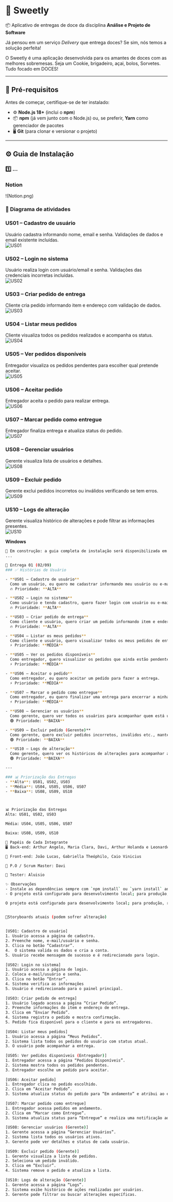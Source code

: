 # 🚀 Sweetly 
📦 Aplicativo de entregas de doce da disciplina **Análise e Projeto de Software** 

Já pensou em um serviço _Delivery_ que entrega doces? Se sim, nós temos a solução perfeita!

O Sweetly é uma aplicação desenvolvida para os amantes de doces com as melhores sobremesas. Seja um Cookie, brigadeiro, açai, bolos, Sorvetes. Tudo focado em DOCES!

---

## 🔧 Pré-requisitos  
Antes de começar, certifique-se de ter instalado:  
- ⚙️ **Node.js 18+** (inclui o **npm**)  
- 📦 **npm** (já vem junto com o Node.js) ou, se preferir, **Yarn** como gerenciador de pacotes  
- 🖥️ **Git** (para clonar e versionar o projeto)  

---

## ⚙️ Guia de Instalação  

### 1️⃣ ...

### Notion 

!(Notion.png)

### 🔁 Diagrama de atividades

### US01 – Cadastro de usuário
Usuário cadastra informando nome, email e senha. Validações de dados e email existente incluídas.  
![US01](US01(CADASTRO).png)

### US02 – Login no sistema
Usuário realiza login com usuário/email e senha. Validações das credenciais incorretas incluídas.  
![US02](US02(LOGIN).png)

### US03 – Criar pedido de entrega
Cliente cria pedido informando item e endereço com validação de dados.  
![US03](US03(CRIARPEDIDO).png)

### US04 – Listar meus pedidos
Cliente visualiza todos os pedidos realizados e acompanha os status.  
![US04](US04(LISTARPEDIDOS).png)

### US05 – Ver pedidos disponíveis
Entregador visualiza os pedidos pendentes para escolher qual pretende aceitar.  
![US05](US05(VERPEDIDOS).png)

### US06 – Aceitar pedido
Entregador aceita o pedido para realizar entrega.  
![US06](US06(ACEITARPEDIDO).png)

### US07 – Marcar pedido como entregue
Entregador finaliza entrega e atualiza status do pedido.  
![US07](US07(ENTREGUE).png)

### US08 – Gerenciar usuários
Gerente visualiza lista de usuários e detalhes.  
![US08](US08(GERENCIARUSUARIOS).png)

### US09 – Excluir pedido
Gerente exclui pedidos incorretos ou inválidos verificando se tem erros.  
![US09](US09(EXCLUIRPEDIDO).png)

### US10 – Logs de alteração
Gerente visualiza histórico de alterações e pode filtrar as informações presentes.  
![US10](US10(LOGS).png)


**Windows**  
```bash
🚧 Em construção: a guia completa de instalação será disponibilizada em breve.  
...

📌 Entrega 01 (02/09)
### ✅ Histórias de Usuário  

- **US01 – Cadastro de usuário**  
  Como um usuário, eu quero me cadastrar informando meu usuário ou e-mail e a senha para ter acesso ao sistema e usar os recursos.  
  🔥 Prioridade: **ALTA**

- **US02 – Login no sistema**  
  Como usuário e tendo cadastro, quero fazer login com usuário ou e-mail e senha para acessar as funcionalidades.  
  🔥 Prioridade: **ALTA**  

- **US03 – Criar pedido de entrega**  
  Como cliente e usuário, quero criar um pedido informando item e endereço para ter uma entrega rápida.  
  🔥 Prioridade: **ALTA**  

- **US04 – Listar os meus pedidos**  
  Como cliente e usuário, quero visualizar todos os meus pedidos de entrega e acompanhar eles.  
  ⚡ Prioridade: **MÉDIA**  

- **US05 – Ver os pedidos disponíveis**  
  Como entregador, quero visualizar os pedidos que ainda estão pendentes para escolher qual eu quero entregar.  
  ⚡ Prioridade: **MÉDIA**  

- **US06 – Aceitar o pedido**  
  Como entregador, eu quero aceitar um pedido para fazer a entrega.  
  ⚡ Prioridade: **MÉDIA**  

- **US07 – Marcar o pedido como entregue**  
  Como entregador, eu quero finalizar uma entrega para encerrar a minha tarefa.  
  ⚡ Prioridade: **MÉDIA**  

- **US08 – Gerenciar os usuários**  
  Como gerente, quero ver todos os usuários para acompanhar quem está usando o sistema no momento.  
  🟢 Prioridade: **BAIXA**  

- **US09 – Excluir pedido (Gerente)**  
  Como gerente, quero excluir pedidos incorretos, inválidos etc., mantendo o sistema em ordem.  
  🟢 Prioridade: **BAIXA**  

- **US10 – Logs de alteração**  
  Como gerente, quero ver os históricos de alterações para acompanhar as ações realizadas.  
  🟢 Prioridade: **BAIXA**  

---

### 📊 Priorização das Entregas  
- **Alta**: US01, US02, US03  
- **Média**: US04, US05, US06, US07  
- **Baixa**: US08, US09, US10  



📊 Priorização das Entregas
Alta: US01, US02, US03

Média: US04, US05, US06, US07

Baixa: US08, US09, US10

👥 Papéis de Cada Integrante
🖥️ Back-end: Arthur Angelo, Maria Clara, Davi, Arthur Holanda e Leonardo Harlam

🎨 Front-end: João Lucas, Gabriella Theóphilo, Caio Vinicius

📌 P.O / Scrum Master: Davi

🧪 Tester: Aluisio

✨ Observações
- Instale as dependências sempre com `npm install` ou `yarn install` antes de rodar o projeto.  
- O projeto está configurado para desenvolvimento local; para produção, recomenda-se configurar variáveis de ambiente, banco de dados e servidor adequados.  

O projeto está configurado para desenvolvimento local; para produção, recomenda-se banco e servidor adequados.


👤Storyboards atuais (podem sofrer alteração)
 
 
[US01: Cadastro de usuário]
1. Usuário acessa a página de cadastro.
2. Preenche nome, e-mail/usuário e senha.
3. Clica no botão “Cadastrar”.
4.  O sistema valida os dados e cria a conta.
5. Usuário recebe mensagem de sucesso e é redirecionado para login.
 
[US02: Login no sistema]
1. Usuário acessa a página de login.
2. Coloca e-mail/usuário e senha.
3. Clica no botão “Entrar”.
4. Sistema verifica as informações
5. Usuário é redirecionado para o painel principal.
 
[US03: Criar pedido de entrega]
1. Usuário logado acessa a página “Criar Pedido”.
2. Preenche informações do item e endereço de entrega.
3. Clica em “Enviar Pedido”.
4. Sistema registra o pedido e mostra confirmação.
5. Pedido fica disponível para o cliente e para os entregadores.
 
[US04: Listar meus pedidos]
1. Usuário acessa a página “Meus Pedidos”.
2. Sistema lista todos os pedidos do usuário com status atual.
3. O usuário pode acompanhar a entrega.
 
[US05: Ver pedidos disponíveis (Entregador)]
1. Entregador acessa a página “Pedidos Disponíveis”.
2. Sistema mostra todos os pedidos pendentes.
3. Entregador escolhe um pedido para aceitar.
 
[US06: Aceitar pedido]
1. Entregador clica no pedido escolhido.
2. Clica em “Aceitar Pedido”.
3. Sistema atualiza status do pedido para “Em andamento” e atribui ao entregador.
 
[US07: Marcar pedido como entregue]
1. Entregador acessa pedidos em andamento.
2. Clica em “Marcar como Entregue”.
3. Sistema atualiza status para “Entregue” e realiza uma notificação ao cliente.
 
[US08: Gerenciar usuários (Gerente)]
1. Gerente acessa a página “Gerenciar Usuários”.
2. Sistema lista todos os usuários ativos.
3. Gerente pode ver detalhes e status de cada usuário.
 
[US09: Excluir pedido (Gerente)]
1. Gerente visualiza a lista de pedidos.
2. Seleciona um pedido inválido.
3. Clica em “Excluir”.
4. Sistema remove o pedido e atualiza a lista.
 
[US10: Logs de alteração (Gerente)]
1. Gerente acessa a página “Logs”.
2. Sistema exibe histórico de ações realizadas por usuários.
3. Gerente pode filtrar ou buscar alterações específicas.
